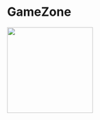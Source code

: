 # GameZone

<img src="https://github.com/AkashSonare1203/GameZone/commit/91972398c08e542d61bf4bf806c6eace5b86e191" width="200" height="200" />
